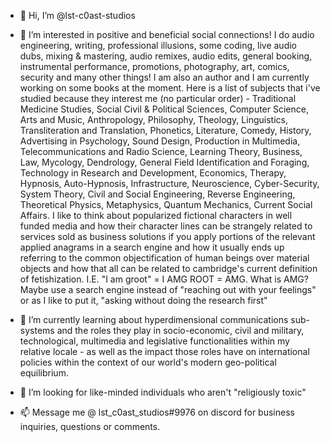 - 👋 Hi, I’m @lst-c0ast-studios 

- 👀 I’m interested in positive and beneficial social connections! I do audio engineering, writing, professional illusions, some coding, live audio dubs, mixing & mastering, audio remixes, audio edits, general booking, instrumental performance, promotions, photography, art, comics, security and many other things! I am also an author and I am currently working on some books at the moment. Here is a list of subjects that i've studied because they interest me (no particular order) - Traditional Medicine Studies, Social Civil & Political Sciences, Computer Science, Arts and Music, Anthropology, Philosophy, Theology, Linguistics, Transliteration and Translation, Phonetics, Literature, Comedy, History, Advertising in Psychology, Sound Design, Production in Multimedia, Telecommunications and Radio Science, Learning Theory, Business, Law, Mycology, Dendrology, General Field Identification and Foraging, Technology in Research and Development, Economics, Therapy, Hypnosis, Auto-Hypnosis, Infrastructure, Neuroscience, Cyber-Security, System Theory, Civil and Social Engineering, Reverse Engineering, Theoretical Physics, Metaphysics, Quantum Mechanics, Current Social Affairs. I like to think about popularized fictional characters in well funded media and how their character lines can be strangely related to services sold as business solutions if you apply portions of the relevant applied anagrams in a search engine and how it usually ends up referring to the common objectification of human beings over material objects and how that all can be related to cambridge's current definition of fetishization. I.E. "I am groot" = I AMG ROOT = AMG. What is AMG? Maybe use a search engine instead of "reaching out with your feelings" or as I like to put it, "asking without doing the research first"

- 🌱 I’m currently learning about hyperdimensional communications sub-systems and the roles they play in socio-economic, civil and military, technological, multimedia and legislative functionalities within my relative locale - as well as the impact those roles have on international policies within the context of our world's modern geo-political equilibrium.

- 💞️ I’m looking for like-minded individuals who aren't "religiously toxic"

- 📫 Message me @ lst_c0ast_studios#9976 on discord for business inquiries, questions or comments.

<!---

--->
